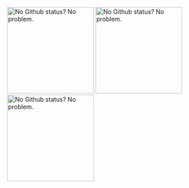 <img src="https://github-readme-stats.vercel.app/api?username=kellphy&count_private=true&show_icons=true&theme=tokyonight" alt="No Github status? No problem." height="200">
<img src="https://github-readme-streak-stats.herokuapp.com/?user=kichi779&theme=tokyonight" alt="No Github status? No problem." height="200">
<img src="https://github-readme-stats.vercel.app/api/top-langs/?username=kellphy&theme=tokyonight&include_all_commits=true&count_private=true&layout=compact" alt="No Github status? No problem." height="200">

